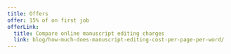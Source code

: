 ```yaml
---
title: Offers
offer: 15% of on first job
offerLink:
  title: Compare online manuscript editing charges
  link: blog/how-much-does-manuscript-editing-cost-per-page-per-word/
---
```


